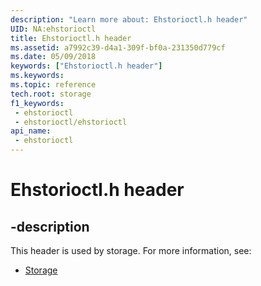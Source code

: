 ```yaml
---
description: "Learn more about: Ehstorioctl.h header"
UID: NA:ehstorioctl
title: Ehstorioctl.h header
ms.assetid: a7992c39-d4a1-309f-bf0a-231350d779cf
ms.date: 05/09/2018
keywords: ["Ehstorioctl.h header"]
ms.keywords: 
ms.topic: reference
tech.root: storage
f1_keywords:
 - ehstorioctl
 - ehstorioctl/ehstorioctl
api_name:
 - ehstorioctl
---
```


# Ehstorioctl.h header


## -description

This header is used by storage. For more information, see:

- [Storage](../_storage/index.md)


